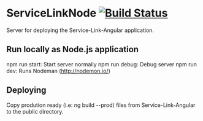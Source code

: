 # ServiceLinkNode [![Build Status](https://travis-ci.org/SudharakaP/ServiceLinkNode.svg?branch=master)](https://travis-ci.org/SudharakaP/ServiceLinkNode)

Server for deploying the Service-Link-Angular application.

## Run locally as Node.js application

npm run start: Start server normally
npm run debug: Debug server
npm run dev: Runs Nodeman (http://nodemon.io/)

## Deploying

Copy prodution ready (i.e: ng build --prod) files from Service-Link-Angular to the public directory. 